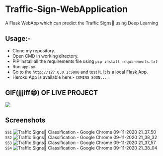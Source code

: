 # Traffic-Sign-WebApplication
A Flask WebApp which can predict the Traffic Signs🚦 using Deep Learning 

## Usage:-

- Clone my repository.
- Open CMD in working directory.
- PIP install all the requirements file using `pip install requirements.txt`
- Run `app.py`.
- Go to the `http://127.0.0.1:5000` and test it. It is a local Flask App.
- Heroku App is available here:- `COMING SOON....`

## GIF(jjjiff😁) OF LIVE PROJECT
![](https://media1.giphy.com/media/X6vYSsOlCB1zAWsfZO/giphy.gif)

## Screenshots
`SS1`
![Traffic Signs🚦 Classification - Google Chrome 09-11-2020 21_37_50](https://user-images.githubusercontent.com/57286404/98570023-fabe7c00-22d8-11eb-83ba-b06c9c00b49c.png )
`SS2`
![Traffic Signs🚦 Classification - Google Chrome 09-11-2020 21_38_32](https://user-images.githubusercontent.com/57286404/98570013-f7c38b80-22d8-11eb-84ce-6730d675c029.png)
`SS3`
![Traffic Signs🚦 Classification - Google Chrome 09-11-2020 21_37_57](https://user-images.githubusercontent.com/57286404/98570026-fb571280-22d8-11eb-9677-9236f64508b2.png)
`SS4`
![Traffic Signs🚦 Classification - Google Chrome 09-11-2020 21_38_04](https://user-images.githubusercontent.com/57286404/98570036-fc883f80-22d8-11eb-8c71-627193000ac8.png)

